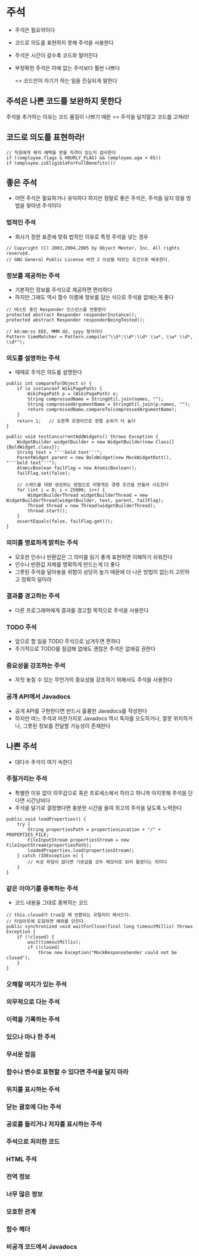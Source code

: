 # 주석
* 주석은 필요악이다
* 코드로 의도를 표현하지 못해 주석을 사용한다
* 주석은 시간이 갈수록 코드와 멀어진다
* 부정확한 주석은 아예 없는 주석보다 훨씬 나쁘다

  => 코드만이 자기가 하는 일을 진실되게 말한다

## 주석은 나쁜 코드를 보완하지 못한다
주석을 추가하는 이유는 코드 품질이 나쁘기 때문 => 주석을 달지말고 코드를 고쳐라!

## 코드로 의도를 표현하라!
```
// 직원에게 복지 혜택을 받을 자격이 있는지 검사한다
if ((employee.flags & HOURLY_FLAG) && (employee.age > 65))
if (employee.isEligibleForFullBenefits())
```

## 좋은 주석
* 어떤 주석은 필요하거나 유익하다 하지만 정말로 좋은 주석은, 주석을 달지 않을 방법을 찾아낸 주석이다

### 법적인 주석
* 회사가 정한 표준에 맞춰 법적인 이유로 특정 주석을 넣는 경우
```
// Copyright (C) 2003,2004,2005 by Object Mentor, Inc. All rights reserved.
// GNU General Public License 버전 2 이상을 따르는 조건으로 배포한다.
```

### 정보를 제공하는 주석
* 기본적인 정보를 주석으로 제공하면 편리하다
* 하지만 그래도 역시 함수 이름에 정보를 담는 식으로 주석을 없애는게 좋다
```
// 테스트 중인 Responder 인스턴스를 반환한다
protected abstract Responder responderInstance();
protected abstract Responder responderBeingTested();

// kk:mm:ss EEE, MMM dd, yyyy 형식이다
Pattern timeMatcher = Pattern.compile("\\d*:\\d*:\\d* \\w*, \\w* \\d*, \\d*");
```

### 의도를 설명하는 주석
* 때때로 주석은 의도를 설명한다
```
public int compareTo(Object o) {
	if (o instanceof WikiPagePath) {
		WikiPagePath p = (WikiPagePath) o;
		String compressedName = StringUtil.join(names, "");
		String compressedArgumentName = StringUtil.join(p.names, "");
		return compressedName.compareTo(compressedArgumentName);
	}
	return 1;	// 오른쪽 유형이므로 정렬 순위가 더 높다
}
```
```
public void testConcurrentAddWidgets() throws Exception {
	WidgetBuilder widgetBuilder = new WidgetBuilder(new Class[]{BoldWidget.class});
	String text = "'''bold text'''";
	ParentWidget parent = new BoldWidget(new MockWidgetRott(), "'''bold text'''");
	AtomicBoolean failFlag = new AtomicBoolean();
	failFlag.set(false);

	// 스레드를 대량 생성하는 방법으로 어떻게든 경쟁 조건을 만들려 시도한다
	for (int i = 0; i < 25000; i++) {
		WidgetBuilderThread widgetBuilderThread = new WidgetBuilderThread(widgetBuilder, text, parent, failFlag);
		Thread thread = new Thread(widgetBuilderThread);
		thread.start();
	}
	assertEquals(false, failFlag.get());
}
```

### 의미를 명료하게 밝히는 주석
* 모호한 인수나 반환값은 그 의미를 읽기 좋게 표현하면 이해하기 쉬워진다
* 인수나 반환값 자체를 명확하게 만드는게 더 좋다
* 그릇된 주석을 달아놓을 위험이 상당히 높기 때문에 더 나은 방법이 없는지 고민하고 정확히 달아라

### 결과를 경고하는 주석
* 다른 프로그래머에게 결과를 경고할 목적으로 주석을 사용한다

### TODO 주석
* 앞으로 할 일을 TODO 주석으로 남겨두면 편하다
* 주기적으로 TODO를 점검해 없애도 괜찮은 주석은 없애길 권한다

### 중요성을 강조하는 주석
* 자칫 놓칠 수 있는 무언가의 중요성을 강조하기 위해서도 주석을 사용한다

### 공개 API에서 Javadocs
* 공개 API를 구현한다면 반드시 훌륭한 Javadocs를 작성한다
* 하지만 여느 주석과 마찬가지로 Javadocs 역시 독자를 오도하거나, 잘못 위치하거나, 그릇된 정보를 전달할 가능성이 존재한다

## 나쁜 주석
* 대다수 주석이 여기 속한다

### 주절거리는 주석
* 특별한 이유 없이 의무감으로 혹은 프로세스에서 하라고 하니까 마지못해 주석을 단다면 시간낭비다
* 주석을 달기로 결정했다면 충분한 시간을 들여 최고의 주석을 달도록 노력한다
```
public void loadProperties() {
	try {
		String propertiesPath = propertiesLocation + "/" + PROPERTIES_FILE;
		FileInputStream propertiesStream = new FileInputStream(propertiesPath);
		loadedProperties.load(propertiesStream);
	} catch (IOException e) {
		// 속성 파일이 없다면 기본값을 모두 메모리로 읽어 들였다는 의미다
	}
}
```

### 같은 이야기를 중복하는 주석
* 코드 내용을 그대로 중복하는 코드
```
// this.closed가 true일 때 반환되는 유틸리티 메서드다.
// 타임아웃에 도달하면 예외를 던진다.
public synchronized void waitForClose(final long timeoutMillis) throws Exception {
	if (!closed) {
		wait(timeoutMillis);
		if (!closed)
			throw new Exception("MockResponseSender could not be closed");
	}
}
```

### 오해할 여지가 있는 주석

### 의무적으로 다는 주석
### 이력을 기록하는 주석
### 있으나 마나 한 주석
### 무서운 잡음
### 함수나 변수로 표현할 수 있다면 주석을 달지 마라
### 위치를 표시하는 주석
### 닫는 괄호에 다는 주석
### 공로를 돌리거나 저자를 표시하는 주석
### 주석으로 처리한 코드
### HTML 주석
### 전역 정보
### 너무 많은 정보
### 모호한 관계
### 함수 헤더
### 비공개 코드에서 Javadocs
